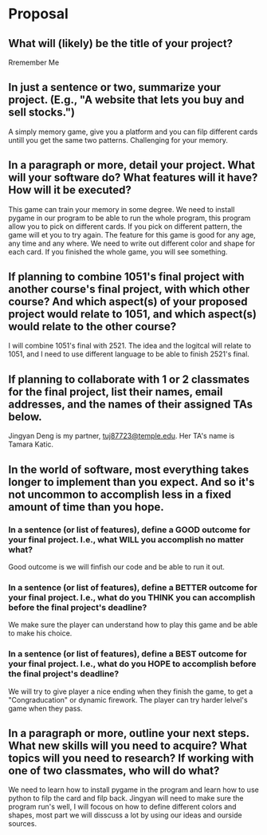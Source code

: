 # Proposal

## What will (likely) be the title of your project?

Rremember Me

## In just a sentence or two, summarize your project. (E.g., "A website that lets you buy and sell stocks.")

A simply memory game, give you a platform and you can filp different cards untill you get the same two patterns. Challenging for your memory. 

## In a paragraph or more, detail your project. What will your software do? What features will it have? How will it be executed?

This game can train your memory in some degree. We need to install pygame in our program to be able to run the whole program, this program allow you to pick on different cards. If you pick on different pattern, the game will et you to try again. The feature for this game is good for any age, any time and any where. We need to write out different color and shape for each card. If you finished the whole game, you will see something.

## If planning to combine 1051's final project with another course's final project, with which other course? And which aspect(s) of your proposed project would relate to 1051, and which aspect(s) would relate to the other course?

I will combine 1051's final with 2521. The idea and the logitcal will relate to 1051, and I need to use different language to be able to finish 2521's final.

## If planning to collaborate with 1 or 2 classmates for the final project, list their names, email addresses, and the names of their assigned TAs below.

Jingyan Deng is my partner, tuj87723@temple.edu. Her TA's name is Tamara Katic.

## In the world of software, most everything takes longer to implement than you expect. And so it's not uncommon to accomplish less in a fixed amount of time than you hope.

### In a sentence (or list of features), define a GOOD outcome for your final project. I.e., what WILL you accomplish no matter what?

Good outcome is we will finfish our code and be able to run it out.

### In a sentence (or list of features), define a BETTER outcome for your final project. I.e., what do you THINK you can accomplish before the final project's deadline?

We make sure the player can understand how to play this game and be able to make his choice. 

### In a sentence (or list of features), define a BEST outcome for your final project. I.e., what do you HOPE to accomplish before the final project's deadline?

We will try to give player a nice ending when they finish the game, to get a "Congraducation" or dynamic firework. The player can try harder lelvel's game when they pass.

## In a paragraph or more, outline your next steps. What new skills will you need to acquire? What topics will you need to research? If working with one of two classmates, who will do what?
We need to learn how to install pygame in the program and learn how to use python to filp the card and filp back. Jingyan will need to make sure the program run's well, I will focous on how to define different colors and shapes, most part we will disscuss a lot by using our ideas and ourside sources.

